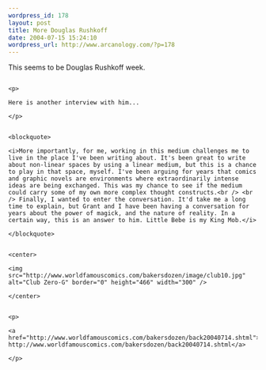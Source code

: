 ```yaml
--- 
wordpress_id: 178
layout: post
title: More Douglas Rushkoff
date: 2004-07-15 15:24:10
wordpress_url: http://www.arcanology.com/?p=178
---
```

<p>
                                                                                                                                                                                                                                                                                                                                                                                                                                                                                                                                                                                                                                                                        This seems to be Douglas Rushkoff week.
                                                                                                                                                                                                                                                                                                                                                                                                                                                                                                                                                                                                                                                                      </p>
                                                                                                                                                                                                                                                                                                                                                                                                                                                                                                                                                                                                                                                                      
                                                                                                                                                                                                                                                                                                                                                                                                                                                                                                                                                                                                                                                                      <p>
                                                                                                                                                                                                                                                                                                                                                                                                                                                                                                                                                                                                                                                                        Here is another interview with him...
                                                                                                                                                                                                                                                                                                                                                                                                                                                                                                                                                                                                                                                                      </p>
                                                                                                                                                                                                                                                                                                                                                                                                                                                                                                                                                                                                                                                                      
                                                                                                                                                                                                                                                                                                                                                                                                                                                                                                                                                                                                                                                                      <blockquote>
                                                                                                                                                                                                                                                                                                                                                                                                                                                                                                                                                                                                                                                                        <i>More importantly, for me, working in this medium challenges me to live in the place I've been writing about. It's been great to write about non-linear spaces by using a linear medium, but this is a chance to play in that space, myself. I've been arguing for years that comics and graphic novels are environments where extraordinarily intense ideas are being exchanged. This was my chance to see if the medium could carry some of my own more complex thought constructs.<br /> <br /> Finally, I wanted to enter the conversation. It'd take me a long time to explain, but Grant and I have been having a conversation for years about the power of magick, and the nature of reality. In a certain way, this is an answer to him. Little Bebe is my King Mob.</i>
                                                                                                                                                                                                                                                                                                                                                                                                                                                                                                                                                                                                                                                                      </blockquote>
                                                                                                                                                                                                                                                                                                                                                                                                                                                                                                                                                                                                                                                                      
                                                                                                                                                                                                                                                                                                                                                                                                                                                                                                                                                                                                                                                                      <center>
                                                                                                                                                                                                                                                                                                                                                                                                                                                                                                                                                                                                                                                                        <img src="http://www.worldfamouscomics.com/bakersdozen/image/club10.jpg" alt="Club Zero-G" border="0" height="466" width="300" />
                                                                                                                                                                                                                                                                                                                                                                                                                                                                                                                                                                                                                                                                      </center>
                                                                                                                                                                                                                                                                                                                                                                                                                                                                                                                                                                                                                                                                      
                                                                                                                                                                                                                                                                                                                                                                                                                                                                                                                                                                                                                                                                      <p>
                                                                                                                                                                                                                                                                                                                                                                                                                                                                                                                                                                                                                                                                        <a href="http://www.worldfamouscomics.com/bakersdozen/back20040714.shtml"> http://www.worldfamouscomics.com/bakersdozen/back20040714.shtml</a>
                                                                                                                                                                                                                                                                                                                                                                                                                                                                                                                                                                                                                                                                      </p>